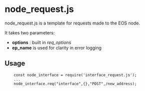 # node_request.js

node_request.js is a template for requests made to the EOS node.

It takes two parameters:

* **options** : built in *req_options*
* **ep_name** is used for clarity in error logging

## Usage

```
    const node_interface = require('interface_request.js');
    ...
    node_interface.req("interface",{},"POST",/new_address);
```
